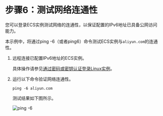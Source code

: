 # 步骤6：测试网络连通性

您可以登录ECS实例测试网络的连通性，以保证配置的IPv6地址已具备公网访问能力。

本示例中，将通过ping -6（或者ping6）命令测试ECS实例与`aliyun.com`的连通性。

1.  远程连接已配置IPv6地址的ECS实例。

    具体操作请参见[通过密码或密钥认证登录Linux实例](/cn.zh-CN/实例/连接实例/使用Workbench连接实例/通过密码或密钥认证登录Linux实例.md)。

2.  运行以下命令验证网络连通性。

    ```
    ping -6 aliyun.com
    ```

    测试结果如下图所示。

    ![ping -6](https://static-aliyun-doc.oss-accelerate.aliyuncs.com/assets/img/zh-CN/8221013061/p174649.png)



